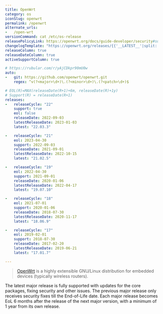 ```yaml
---
title: OpenWrt
category: os
iconSlug: openwrt
permalink: /openwrt
alternate_urls:
-   /open-wrt
versionCommand: cat /etc/os-release
releasePolicyLink: https://openwrt.org/docs/guide-developer/security#support_status
changelogTemplate: "https://openwrt.org/releases/{{'__LATEST__'|split:'.'|pop|join:'.'}}/start"
releaseColumn: true
releaseDateColumn: true
activeSupportColumn: true

# https://rubular.com/r/yAjCDkpr90mU0w
auto:
-   git: https://github.com/openwrt/openwrt.git
    regex: ^v(?<major>\d+)\.(?<minor>\d+)\.(?<patch>\d+)$

# EOL(R)=MAX(releaseDate(R+1)+6m, releaseDate(R)+1y)
# Support(R) = releaseDate(R+1)
releases:
-   releaseCycle: "22"
    support: true
    eol: false
    releaseDate: 2022-09-03
    latestReleaseDate: 2023-01-03
    latest: "22.03.3"

-   releaseCycle: "21"
    eol: 2023-04-30
    support: 2022-09-03
    releaseDate: 2021-09-01
    latestReleaseDate: 2022-10-15
    latest: "21.02.5"

-   releaseCycle: "19"
    eol: 2022-04-30
    support: 2021-09-01
    releaseDate: 2020-01-06
    latestReleaseDate: 2022-04-17
    latest: "19.07.10"

-   releaseCycle: "18"
    eol: 2021-07-01
    support: 2020-01-06
    releaseDate: 2018-07-30
    latestReleaseDate: 2020-11-17
    latest: "18.06.9"

-   releaseCycle: "17"
    eol: 2019-02-01
    support: 2018-07-30
    releaseDate: 2017-02-20
    latestReleaseDate: 2019-06-21
    latest: "17.01.7"

---
```


> [OpenWrt](https://openwrt.org/) is a highly extensible GNU/Linux distribution for embedded devices
> (typically wireless routers).

The latest major release is fully supported with updates for the core packages, fixing security and other issues.
The previous major release only receives security fixes till the End-of-Life date.
Each major release becomes EoL 6 months after the release
of the next major version, with a minimum of 1 year from its own release.
